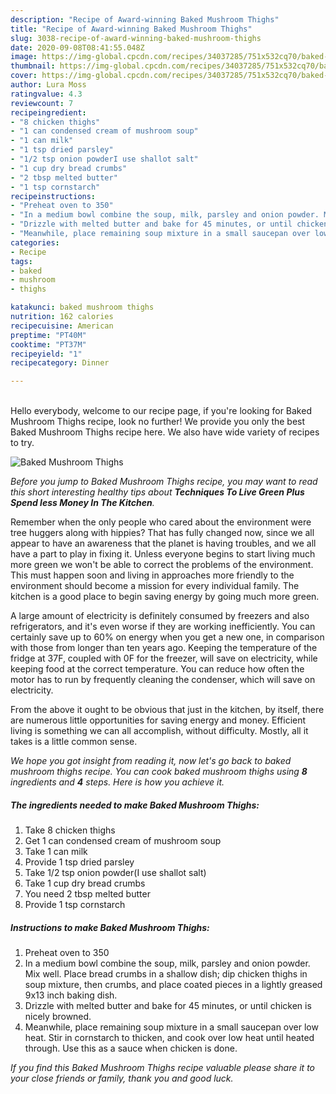 ```yaml
---
description: "Recipe of Award-winning Baked Mushroom Thighs"
title: "Recipe of Award-winning Baked Mushroom Thighs"
slug: 3038-recipe-of-award-winning-baked-mushroom-thighs
date: 2020-09-08T08:41:55.048Z
image: https://img-global.cpcdn.com/recipes/34037285/751x532cq70/baked-mushroom-thighs-recipe-main-photo.jpg
thumbnail: https://img-global.cpcdn.com/recipes/34037285/751x532cq70/baked-mushroom-thighs-recipe-main-photo.jpg
cover: https://img-global.cpcdn.com/recipes/34037285/751x532cq70/baked-mushroom-thighs-recipe-main-photo.jpg
author: Lura Moss
ratingvalue: 4.3
reviewcount: 7
recipeingredient:
- "8 chicken thighs"
- "1 can condensed cream of mushroom soup"
- "1 can milk"
- "1 tsp dried parsley"
- "1/2 tsp onion powderI use shallot salt"
- "1 cup dry bread crumbs"
- "2 tbsp melted butter"
- "1 tsp cornstarch"
recipeinstructions:
- "Preheat oven to 350"
- "In a medium bowl combine the soup, milk, parsley and onion powder. Mix well. Place bread crumbs in a shallow dish; dip chicken thighs in soup mixture, then crumbs, and place coated pieces in a lightly greased 9x13 inch baking dish."
- "Drizzle with melted butter and bake for 45 minutes, or until chicken is nicely browned."
- "Meanwhile, place remaining soup mixture in a small saucepan over low heat. Stir in cornstarch to thicken, and cook over low heat until heated through. Use this as a sauce when chicken is done."
categories:
- Recipe
tags:
- baked
- mushroom
- thighs

katakunci: baked mushroom thighs 
nutrition: 162 calories
recipecuisine: American
preptime: "PT40M"
cooktime: "PT37M"
recipeyield: "1"
recipecategory: Dinner

---
```

<br>
Hello everybody, welcome to our recipe page, if you're looking for Baked Mushroom Thighs recipe, look no further! We provide you only the best Baked Mushroom Thighs recipe here. We also have wide variety of recipes to try.
<br>


![Baked Mushroom Thighs](https://img-global.cpcdn.com/recipes/34037285/751x532cq70/baked-mushroom-thighs-recipe-main-photo.jpg)

<i>Before you jump to Baked Mushroom Thighs recipe, you may want to read this short interesting healthy tips about 
<strong>Techniques To Live Green Plus Spend less Money In The Kitchen</strong>.</i>
</br>

Remember when the only people who cared about the environment were tree huggers along with hippies? That has fully changed now, since we all appear to have an awareness that the planet is having troubles, and we all have a part to play in fixing it. Unless everyone begins to start living much more green we won't be able to correct the problems of the environment. This must happen soon and living in approaches more friendly to the environment should become a mission for every individual family. The kitchen is a good place to begin saving energy by going much more green.

A large amount of electricity is definitely consumed by freezers and also refrigerators, and it's even worse if they are working inefficiently. You can certainly save up to 60% on energy when you get a new one, in comparison with those from longer than ten years ago. Keeping the temperature of the fridge at 37F, coupled with 0F for the freezer, will save on electricity, while keeping food at the correct temperature. You can reduce how often the motor has to run by frequently cleaning the condenser, which will save on electricity.

From the above it ought to be obvious that just in the kitchen, by itself, there are numerous little opportunities for saving energy and money. Efficient living is something we can all accomplish, without difficulty. Mostly, all it takes is a little common sense.


<i>We hope you got insight from reading it, now let's go back to baked mushroom thighs recipe. You can cook baked mushroom thighs using <strong>8</strong> ingredients and <strong>4</strong> steps. Here is how you achieve it.
</i>

##### The ingredients needed to make Baked Mushroom Thighs:

1. Take 8 chicken thighs
1. Get 1 can condensed cream of mushroom soup
1. Take 1 can milk
1. Provide 1 tsp dried parsley
1. Take 1/2 tsp onion powder(I use shallot salt)
1. Take 1 cup dry bread crumbs
1. You need 2 tbsp melted butter
1. Provide 1 tsp cornstarch


##### Instructions to make Baked Mushroom Thighs:

1. Preheat oven to 350
1. In a medium bowl combine the soup, milk, parsley and onion powder. Mix well. Place bread crumbs in a shallow dish; dip chicken thighs in soup mixture, then crumbs, and place coated pieces in a lightly greased 9x13 inch baking dish.
1. Drizzle with melted butter and bake for 45 minutes, or until chicken is nicely browned.
1. Meanwhile, place remaining soup mixture in a small saucepan over low heat. Stir in cornstarch to thicken, and cook over low heat until heated through. Use this as a sauce when chicken is done.


<i>If you find this Baked Mushroom Thighs recipe valuable please share it to your close friends or family, thank you and good luck.</i>
